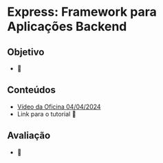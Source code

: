 # Express: Framework para Aplicações Backend

## Objetivo
* 🚧

## Conteúdos
* [Vídeo da Oficina 04/04/2024](https://drive.google.com/file/d/1VByvFE_EP-hCN2DIph17tWNGu1LSEsi1/view?usp=sharing)
* Link para o tutorial 🚧

## Avaliação
* 🚧